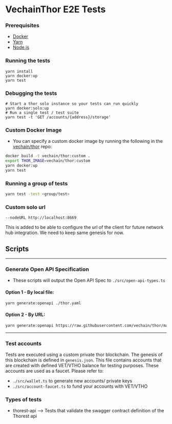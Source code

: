 # VechainThor E2E Tests

### Prerequisites

- [Docker](https://docs.docker.com/install/)
- [Yarn](https://yarnpkg.com/en/docs/install)
- [Node.js](https://nodejs.org/en/download/)

### Running the tests

```shell
yarn install
yarn docker:up
yarn test
```

### Debugging the tests

```shell
# Start a thor solo instance so your tests can run quickly
yarn docker:solo:up
# Run a single test / test suite
yarn test -t 'GET /accounts/{address}/storage'
```

### Custom Docker Image

- You can specify a custom docker image by running the following in the [vechain/thor](https://github.com/vechain/thor)
  repo:

```bash
docker build -t vechain/thor:custom .
export THOR_IMAGE=vechain/thor:custom
yarn docker:up
yarn test
```

### Running a group of tests

```bash
yarn test -test <group/test>
```

### Custom solo url

```
--nodeURL http://localhost:8669
```

This is added to be able to configure the url of the client for future network hub integration.
We need to keep same genesis for now.

## Scripts

---

### Generate Open API Specification

- These scripts will output the Open API Spec to `./src/open-api-types.ts`

#### **Option 1** - By local file:

```bash
yarn generate:openapi ./thor.yaml
```

#### **Option 2** - By URL:

```bash
yarn generate:openapi https://raw.githubusercontent.com/vechain/thor/master/api/doc/thor.yaml
```

---

### Test accounts

Tests are executed using a custom private thor blockchain. The genesis of this blockchain is defined in `genesis.json`.
This file contains accounts that are created with defined VET/VTHO balance for testing purposes. These accounts are used
as a faucet. Please refer to:

- `./src/wallet.ts` to generate new accounts/ private keys
- `./src/account-faucet.ts` to fund your accounts with VET/VTHO

### Types of tests

- thorest-api --> Tests that validate the swagger contract definition of the Thorest api
